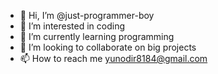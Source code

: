- 👋 Hi, I’m @just-programmer-boy
- 👀 I’m interested in coding
- 🌱 I’m currently learning programming
- 💞️ I’m looking to collaborate on big projects
- 📫 How to reach me yunodir8184@gmail.com

<!---
just-programmer-boy/just-programmer-boy is a ✨ special ✨ repository because its `README.md` (this file) appears on your GitHub profile.
You can click the Preview link to take a look at your changes.
--->
